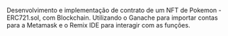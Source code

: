 Desenvolvimento e implementação de contrato de um NFT de Pokemon - ERC721.sol, com Blockchain. 
Utilizando o Ganache para importar contas para a Metamask e o Remix IDE para interagir com as
funções.
